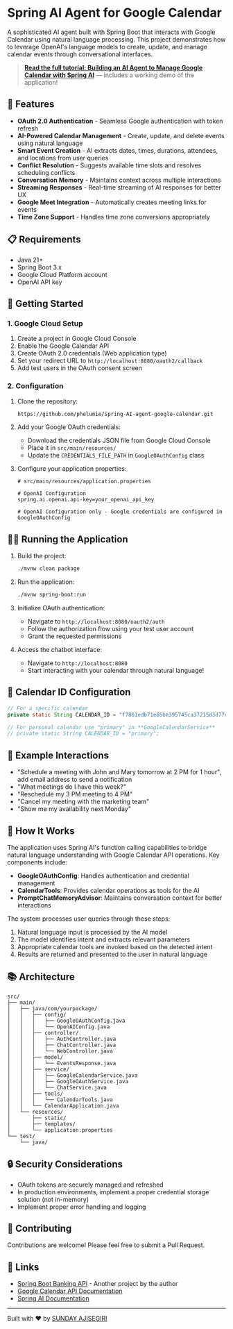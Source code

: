# Spring AI Agent for Google Calendar

A sophisticated AI agent built with Spring Boot that interacts with Google Calendar using natural language processing.
This project demonstrates how to leverage OpenAI's language models to create, update, and manage calendar events through
conversational interfaces.

> [**Read the full tutorial: Building an AI Agent to Manage Google Calendar with Spring AI**](https://dev.to/sunday_ajisegiri/building-an-ai-agent-to-manage-google-calendar-with-spring-ai-180l) — includes a working demo of the application!

## 🌟 Features

- **OAuth 2.0 Authentication** - Seamless Google authentication with token refresh
- **AI-Powered Calendar Management** - Create, update, and delete events using natural language
- **Smart Event Creation** - AI extracts dates, times, durations, attendees, and locations from user queries
- **Conflict Resolution** - Suggests available time slots and resolves scheduling conflicts
- **Conversation Memory** - Maintains context across multiple interactions
- **Streaming Responses** - Real-time streaming of AI responses for better UX
- **Google Meet Integration** - Automatically creates meeting links for events
- **Time Zone Support** - Handles time zone conversions appropriately

## 📋 Requirements

- Java 21+
- Spring Boot 3.x
- Google Cloud Platform account
- OpenAI API key

## 🚀 Getting Started

### 1. Google Cloud Setup

1. Create a project in Google Cloud Console
2. Enable the Google Calendar API
3. Create OAuth 2.0 credentials (Web application type)
4. Set your redirect URL to `http://localhost:8080/oauth2/callback`
5. Add test users in the OAuth consent screen

### 2. Configuration

1. Clone the repository:
   ```bash
   https://github.com/phelumie/spring-AI-agent-google-calendar.git
   ```

2. Add your Google OAuth credentials:
    - Download the credentials JSON file from Google Cloud Console
    - Place it in `src/main/resources/`
    - Update the `CREDENTIALS_FILE_PATH` in `GoogleOAuthConfig` class

3. Configure your application properties:
   ```properties
   # src/main/resources/application.properties
   
   # OpenAI Configuration
   spring.ai.openai.api-key=your_openai_api_key
   
   # OpenAI Configuration only - Google credentials are configured in GoogleOAuthConfig
   ```

## 🏃‍♀️ Running the Application

1. Build the project:
   ```bash
   ./mvnw clean package
   ```

2. Run the application:
   ```bash
   ./mvnw spring-boot:run
   ```

3. Initialize OAuth authentication:
    - Navigate to `http://localhost:8080/oauth2/auth`
    - Follow the authorization flow using your test user account
    - Grant the requested permissions

4. Access the chatbot interface:
    - Navigate to `http://localhost:8080`
    - Start interacting with your calendar through natural language!

## 🧪 Calendar ID Configuration

```java
// For a specific calendar
private static String CALENDAR_ID = "f7861edb71e65be395745ca37215d3d77c941c74e54264e41188015e2573668b@group.calendar.google.com";

// For personal calendar use "primary" in **GoogleCalendarService**
// private static String CALENDAR_ID = "primary";
```

## 🤖 Example Interactions

- "Schedule a meeting with John and Mary tomorrow at 2 PM for 1 hour", add email address to send a notification
- "What meetings do I have this week?"
- "Reschedule my 3 PM meeting to 4 PM"
- "Cancel my meeting with the marketing team"
- "Show me my availability next Monday"

## 🧠 How It Works

The application uses Spring AI's function calling capabilities to bridge natural language understanding with Google
Calendar API operations. Key components include:

- **GoogleOAuthConfig**: Handles authentication and credential management
- **CalendarTools**: Provides calendar operations as tools for the AI
- **PromptChatMemoryAdvisor**: Maintains conversation context for better interactions

The system processes user queries through these steps:

1. Natural language input is processed by the AI model
2. The model identifies intent and extracts relevant parameters
3. Appropriate calendar tools are invoked based on the detected intent
4. Results are returned and presented to the user in natural language

## 📚 Architecture

```
src/
├── main/
│   ├── java/com/yourpackage/
│   │   ├── config/
│   │   │   ├── GoogleOAuthConfig.java
│   │   │   └── OpenAIConfig.java
│   │   ├── controller/
│   │   │   ├── AuthController.java
│   │   │   ├── ChatController.java
│   │   │   └── WebController.java
│   │   ├── model/
│   │   │   └── EventsResponse.java
│   │   ├── service/
│   │   │   ├── GoogleCalendarService.java
│   │   │   ├── GoogleOAuthService.java
│   │   │   └── ChatService.java
│   │   ├── tools/
│   │   │   └── CalendarTools.java
│   │   └── CalendarApplication.java
│   └── resources/
│       ├── static/
│       ├── templates/
│       └── application.properties
└── test/
    └── java/
```

## 🔒 Security Considerations

- OAuth tokens are securely managed and refreshed
- In production environments, implement a proper credential storage solution (not in-memory)
- Implement proper error handling and logging

## 🤝 Contributing

Contributions are welcome! Please feel free to submit a Pull Request.

## 🔗 Links

- [Spring Boot Banking API](https://github.com/phelumie/Spring-boot-Banking-API) - Another project by the author
- [Google Calendar API Documentation](https://developers.google.com/calendar/api/guides/overview)
- [Spring AI Documentation](https://docs.spring.io/spring-ai/reference/index.html)

---

Built with ❤️ by [SUNDAY AJISEGIRI](https://github.com/phelumie)
